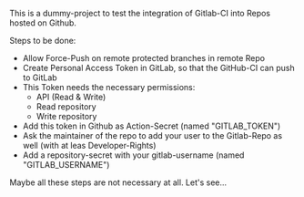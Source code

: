 This is a dummy-project to test the integration of Gitlab-CI into Repos hosted on Github.

Steps to be done:

- Allow Force-Push on remote protected branches in remote Repo
- Create Personal Access Token in GitLab,
so that the GitHub-CI can push to GitLab
- This Token needs the necessary permissions:
  - API (Read & Write)
  - Read repository
  - Write repository
- Add this token in Github as Action-Secret (named "GITLAB_TOKEN")
- Ask the maintainer of the repo to add your user to the Gitlab-Repo as well (with at leas Developer-Rights)
- Add a repository-secret with your gitlab-username (named "GITLAB_USERNAME")

Maybe all these steps are not necessary at all. Let's see...

